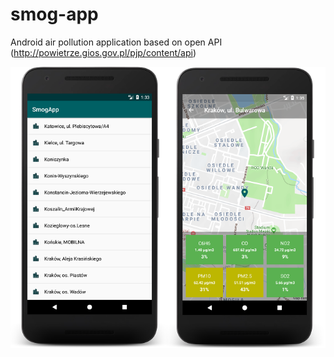 # smog-app
Android air pollution application based on open API (http://powietrze.gios.gov.pl/pjp/content/api)

![Screenshots](/img/smog_app_screenshots.png?raw=true "SmogApp screenshots")

